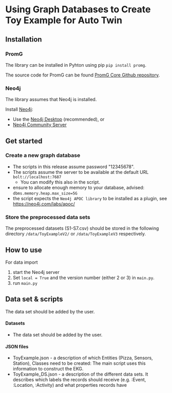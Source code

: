 # Using Graph Databases to Create Toy Example for Auto Twin

## Installation
### PromG
The library can be installed in Pyhton using pip
`pip install promg`.

The source code for PromG can be found [PromG Core Github repository](https://github.com/PromG-dev/promg-core).

### Neo4j
The library assumes that Neo4j is installed.

Install [Neo4j](https://neo4j.com/download/):

- Use the [Neo4j Desktop](https://neo4j.com/download-center/#desktop)  (recommended), or
- [Neo4j Community Server](https://neo4j.com/download-center/#community)

## Get started

### Create a new graph database

- The scripts in this release assume password "12345678".
- The scripts assume the server to be available at the default URL `bolt://localhost:7687`
  - You can modify this also in the script.
- ensure to allocate enough memory to your database, advised: `dbms.memory.heap.max_size=5G`
- the script expects the `Neo4j APOC library` to be installed as a plugin, see https://neo4j.com/labs/apoc/


### Store the preprocessed data sets

The preprocessed datasets (S1-S7.csv) should be stored in the following directory `/data/ToyExampleV2/` or `/data/ToyExampleV3` respectively. 

How to use
----------

For data import

1. start the Neo4j server
2. Set `local = True` and the version number (either 2 or 3) in `main.py`.
1. run `main.py`

## Data set & scripts
The data set should be added by the user.

#### Datasets
- The data set should be added by the user.
#### JSON files
- ToyExample.json - a description of which Entities (Pizza, Sensors, Station), Classes need to be created:
The main script uses this information to construct the EKG.
- ToyExample_DS.json - a description of the different data sets. It describes which labels the records should receive (e.g. :Event, :Location, :Activity) and what properties records have
